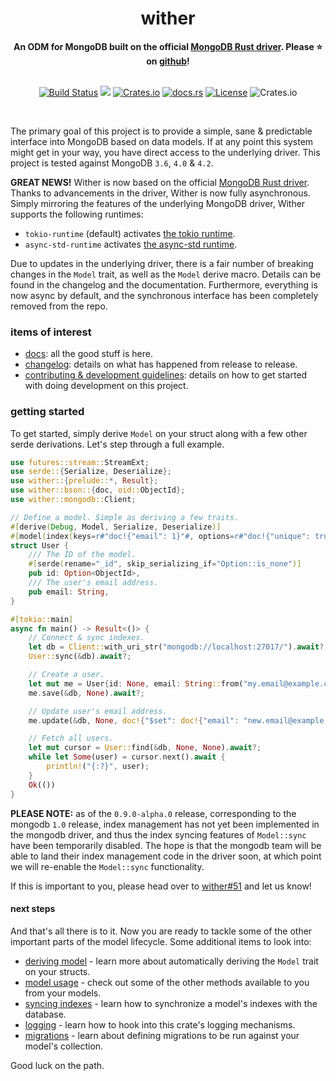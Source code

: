 <h1 align="center">wither</h1>
<div align="center">
    <strong>
An ODM for MongoDB built on the official <a href="https://github.com/mongodb/mongo-rust-driver">MongoDB Rust driver</a>. Please ⭐ on <a href="https://github.com/thedodd/wither">github</a>!
    </strong>
</div>
<br />
<div align="center">

[![Build Status](https://github.com/thedodd/wither/workflows/ci/badge.svg?branch=master)](https://github.com/thedodd/wither/actions)
[![](https://img.shields.io/badge/tested%20on-mongodb%203.6%2B-brightgreen.svg)](#)
[![Crates.io](https://img.shields.io/crates/v/wither.svg)](https://crates.io/crates/wither)
[![docs.rs](https://docs.rs/wither/badge.svg)](https://docs.rs/wither)
[![License](https://img.shields.io/badge/license-Apache%202.0-blue.svg)](LICENSE)
![Crates.io](https://img.shields.io/crates/d/wither.svg)

</div>
</br>

The primary goal of this project is to provide a simple, sane & predictable interface into MongoDB based on data models. If at any point this system might get in your way, you have direct access to the underlying driver. This project is tested against MongoDB `3.6`, `4.0` & `4.2`.

**GREAT NEWS!** Wither is now based on the official [MongoDB Rust driver](https://github.com/mongodb/mongo-rust-driver). Thanks to advancements in the driver, Wither is now fully asynchronous. Simply mirroring the features of the underlying MongoDB driver, Wither supports the following runtimes:
- `tokio-runtime` (default) activates [the tokio runtime](tokio.rs/).
- `async-std-runtime` activates [the async-std runtime](https://async.rs/).

Due to updates in the underlying driver, there is a fair number of breaking changes in the `Model` trait, as well as the `Model` derive macro. Details can be found in the changelog and the documentation. Furthermore, everything is now async by default, and the synchronous interface has been completely removed from the repo.

### items of interest
- [docs](https://docs.rs/wither): all the good stuff is here.
- [changelog](https://github.com/thedodd/wither/blob/master/CHANGELOG.md): details on what has happened from release to release.
- [contributing & development guidelines](https://github.com/thedodd/wither/blob/master/CONTRIBUTING.md): details on how to get started with doing development on this project.

### getting started
To get started, simply derive `Model` on your struct along with a few other serde derivations. Let's step through a full example.

```rust ,no_run
use futures::stream::StreamExt;
use serde::{Serialize, Deserialize};
use wither::{prelude::*, Result};
use wither::bson::{doc, oid::ObjectId};
use wither::mongodb::Client;

// Define a model. Simple as deriving a few traits.
#[derive(Debug, Model, Serialize, Deserialize)]
#[model(index(keys=r#"doc!{"email": 1}"#, options=r#"doc!{"unique": true}"#))]
struct User {
    /// The ID of the model.
    #[serde(rename="_id", skip_serializing_if="Option::is_none")]
    pub id: Option<ObjectId>,
    /// The user's email address.
    pub email: String,
}

#[tokio::main]
async fn main() -> Result<()> {
    // Connect & sync indexes.
    let db = Client::with_uri_str("mongodb://localhost:27017/").await?.database("mydb");
    User::sync(&db).await?;

    // Create a user.
    let mut me = User{id: None, email: String::from("my.email@example.com")};
    me.save(&db, None).await?;

    // Update user's email address.
    me.update(&db, None, doc!{"$set": doc!{"email": "new.email@example.com"}}, None).await?;

    // Fetch all users.
    let mut cursor = User::find(&db, None, None).await?;
    while let Some(user) = cursor.next().await {
        println!("{:?}", user);
    }
    Ok(())
}
```

**PLEASE NOTE:** as of the `0.9.0-alpha.0` release, corresponding to the mongodb `1.0` release, index management has not yet been implemented in the mongodb driver, and thus the index syncing features of `Model::sync` have been temporarily disabled. The hope is that the mongodb team will be able to land their index management code in the driver soon, at which point we will re-enable the `Model::sync` functionality.

If this is important to you, please head over to [wither#51](https://github.com/thedodd/wither/issues/51) and let us know!

#### next steps
And that's all there is to it. Now you are ready to tackle some of the other important parts of the model lifecycle. Some additional items to look into:

- [deriving model](https://docs.rs/wither/latest/wither/model/trait.Model.html) - learn more about automatically deriving the `Model` trait on your structs.
- [model usage](https://docs.rs/wither/latest/wither/model/trait.Model.html#provided-methods) - check out some of the other methods available to you from your models.
- [syncing indexes](https://docs.rs/wither/latest/wither/model/trait.Model.html#sync) - learn how to synchronize a model's indexes with the database.
- [logging](https://docs.rs/wither/latest/wither/model/trait.Model.html#logging) - learn how to hook into this crate's logging mechanisms.
- [migrations](https://docs.rs/wither/latest/wither/migration/index.html) - learn about defining migrations to be run against your model's collection.

Good luck on the path.
